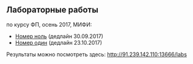 ## Лабораторные работы
по курсу ФП, осень 2017, МИФИ:

* [Номер ноль](/lab0) (дедлайн 30.09.2017)
* [Номер один](/lab1) (дедлайн 23.10.2017)

Результаты можно посмотреть здесь: http://91.239.142.110:13666/labs
